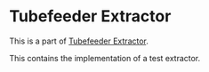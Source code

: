 # Tubefeeder Extractor

This is a part of [Tubefeeder Extractor](https://github.com/Tubefeeder/tubefeeder-extractor).

This contains the implementation of a test extractor.
